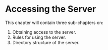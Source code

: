 # Accessing the Server

This chapter will contain three sub-chapters on:
1. Obtaining access to the server.
2. Rules for using the server.
3. Directory structure of the server.
